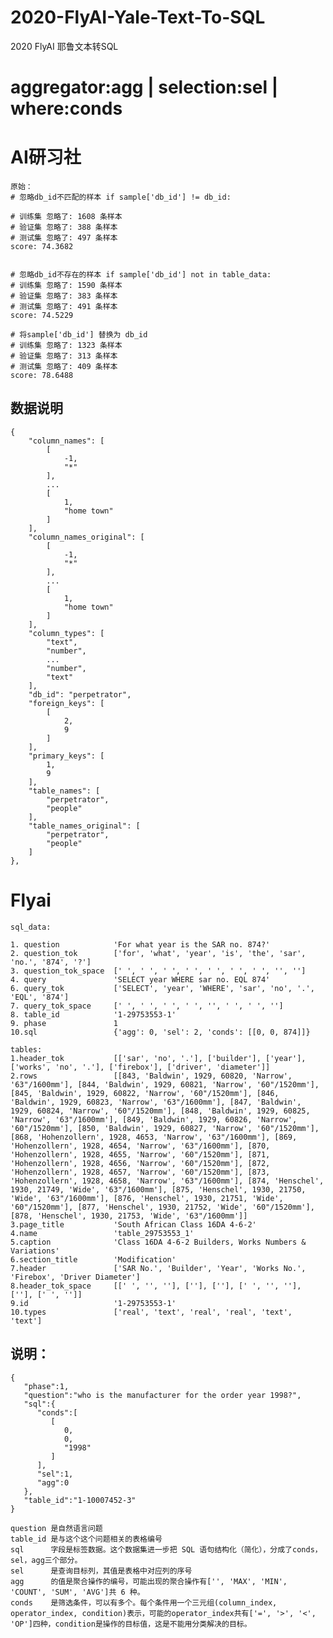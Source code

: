 # 2020-FlyAI-Yale-Text-To-SQL
2020 FlyAI 耶鲁文本转SQL


# aggregator:agg | selection:sel | where:conds

# AI研习社

    原始：
    # 忽略db_id不匹配的样本 if sample['db_id'] != db_id:
    
    # 训练集 忽略了: 1608 条样本
    # 验证集 忽略了: 388 条样本
    # 测试集 忽略了: 497 条样本
    score: 74.3682
    
    
    # 忽略db_id不存在的样本 if sample['db_id'] not in table_data:
    # 训练集 忽略了: 1590 条样本
    # 验证集 忽略了: 383 条样本
    # 测试集 忽略了: 491 条样本
    score: 74.5229
    
    # 将sample['db_id'] 替换为 db_id
    # 训练集 忽略了: 1323 条样本
    # 验证集 忽略了: 313 条样本
    # 测试集 忽略了: 409 条样本
    score: 78.6488
    
## 数据说明

    {
        "column_names": [
            [
                -1,
                "*"
            ],
            ...
            [
                1,
                "home town"
            ]
        ],
        "column_names_original": [
            [
                -1,
                "*"
            ],
            ...
            [
                1,
                "home town"
            ]
        ],
        "column_types": [
            "text",
            "number",
            ...
            "number",
            "text"
        ],
        "db_id": "perpetrator",
        "foreign_keys": [
            [
                2,
                9
            ]
        ],
        "primary_keys": [
            1,
            9
        ],
        "table_names": [
            "perpetrator",
            "people"
        ],
        "table_names_original": [
            "perpetrator",
            "people"
        ]
    },
    
    

# Flyai

    sql_data:
    
    1. question            'For what year is the SAR no. 874?'
    2. question_tok        ['for', 'what', 'year', 'is', 'the', 'sar', 'no.', '874', '?']
    3. question_tok_space  [' ', ' ', ' ', ' ', ' ', ' ', ' ', '', '']
    4. query               'SELECT year WHERE sar no. EQL 874'
    6. query_tok           ['SELECT', 'year', 'WHERE', 'sar', 'no', '.', 'EQL', '874']
    7. query_tok_space     [' ', ' ', ' ', ' ', '', ' ', ' ', '']
    8. table_id            '1-29753553-1'
    9. phase               1
    10.sql                 {'agg': 0, 'sel': 2, 'conds': [[0, 0, 874]]}
    
    tables:
    1.header_tok           [['sar', 'no', '.'], ['builder'], ['year'], ['works', 'no', '.'], ['firebox'], ['driver', 'diameter']]
    2.rows                 [[843, 'Baldwin', 1929, 60820, 'Narrow', '63"/1600mm'], [844, 'Baldwin', 1929, 60821, 'Narrow', '60"/1520mm'], [845, 'Baldwin', 1929, 60822, 'Narrow', '60"/1520mm'], [846, 'Baldwin', 1929, 60823, 'Narrow', '63"/1600mm'], [847, 'Baldwin', 1929, 60824, 'Narrow', '60"/1520mm'], [848, 'Baldwin', 1929, 60825, 'Narrow', '63"/1600mm'], [849, 'Baldwin', 1929, 60826, 'Narrow', '60"/1520mm'], [850, 'Baldwin', 1929, 60827, 'Narrow', '60"/1520mm'], [868, 'Hohenzollern', 1928, 4653, 'Narrow', '63"/1600mm'], [869, 'Hohenzollern', 1928, 4654, 'Narrow', '63"/1600mm'], [870, 'Hohenzollern', 1928, 4655, 'Narrow', '60"/1520mm'], [871, 'Hohenzollern', 1928, 4656, 'Narrow', '60"/1520mm'], [872, 'Hohenzollern', 1928, 4657, 'Narrow', '60"/1520mm'], [873, 'Hohenzollern', 1928, 4658, 'Narrow', '63"/1600mm'], [874, 'Henschel', 1930, 21749, 'Wide', '63"/1600mm'], [875, 'Henschel', 1930, 21750, 'Wide', '63"/1600mm'], [876, 'Henschel', 1930, 21751, 'Wide', '60"/1520mm'], [877, 'Henschel', 1930, 21752, 'Wide', '60"/1520mm'], [878, 'Henschel', 1930, 21753, 'Wide', '63"/1600mm']]
    3.page_title           'South African Class 16DA 4-6-2'
    4.name                 'table_29753553_1'
    5.caption              'Class 16DA 4-6-2 Builders, Works Numbers & Variations'
    6.section_title        'Modification'
    7.header               ['SAR No.', 'Builder', 'Year', 'Works No.', 'Firebox', 'Driver Diameter']
    8.header_tok_space     [[' ', '', ''], [''], [''], [' ', '', ''], [''], [' ', '']]
    9.id                   '1-29753553-1'
    10.types               ['real', 'text', 'real', 'real', 'text', 'text']
    
## 说明：
    
    {
       "phase":1,
       "question":"who is the manufacturer for the order year 1998?",
       "sql":{
          "conds":[
             [
                0,
                0,
                "1998"
             ]
          ],
          "sel":1,
          "agg":0
       },
       "table_id":"1-10007452-3"
    }
    
    question 是自然语言问题
    table_id 是与这个这个问题相关的表格编号
    sql      字段是标签数据。这个数据集进一步把 SQL 语句结构化（简化），分成了conds，sel，agg三个部分。
    sel      是查询目标列，其值是表格中对应列的序号
    agg      的值是聚合操作的编号，可能出现的聚合操作有['', 'MAX', 'MIN', 'COUNT', 'SUM', 'AVG']共 6 种。
    conds    是筛选条件，可以有多个。每个条件用一个三元组(column_index, operator_index, condition)表示，可能的operator_index共有['=', '>', '<', 'OP']四种，condition是操作的目标值，这是不能用分类解决的目标。
    